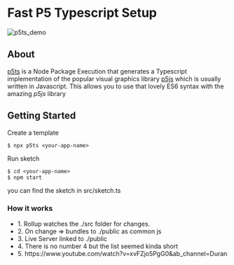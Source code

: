 <h1>Fast P5 Typescript Setup</h1>

![p5ts_demo](https://user-images.githubusercontent.com/68161803/167474944-85252cd7-632d-45cc-ab52-e9865057cfd2.png)

<h2> About </h2>

<p1>[p5ts](https://www.npmjs.com/package/p5ts) is a Node Package Execution that generates a Typescript implementation of the popular visual graphics library [p5js](https://p5js.org/) which is usually written in Javascript.</p1>
<p1>This allows you to use that lovely ES6 syntax with the amazing *p5js* library</p1>

<h2> Getting Started </h2>

<p1>Create a template </p1>

```
$ npx p5ts <your-app-name>
```

<p1>Run sketch</p1>

```
$ cd <your-app-name>
$ npm start
```

you can find the sketch in src/sketch.ts

<h3>How it works</h3>
<ul>
<li> 
1. Rollup watches the ./src folder for changes. 
</li>
<li> 
2. On change => bundles to ./public as common js
</li>
<li> 
3. Live Server linked to ./public
</li>
<li> 
4. There is no number 4 but the list seemed kinda short
</li>
<li> 
5. https://www.youtube.com/watch?v=xvFZjo5PgG0&ab_channel=Duran
</li>
</ul>
